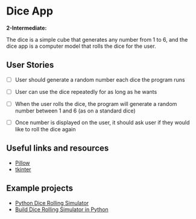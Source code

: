 # Dice App

**2-Intermediate:** 

The dice is a simple cube that generates any number from 1 to 6, and the dice app is a computer model that rolls the dice for the user. 

## User Stories

-   [ ] User should generate a random number each dice the program runs
-   [ ] User can use the dice repeatedly for as long as he wants
-   [ ] When the user rolls the dice, the program will generate a random number between 1 and 6 (as on a standard dice)
-   [ ] Once number is displayed on the user, it should ask user if they would like to roll the dice again


## Useful links and resources

- [Pillow](https://pillow.readthedocs.io/en/stable/)
- [tkinter](https://docs.python.org/3/library/tkinter.html)

## Example projects

- [Python Dice Rolling Simulator](https://data-flair.training/blogs/dice-rolling-simulator-python/)
- [Build Dice Rolling Simulator in Python](https://linuxhint.com/build-dice-rolling-simulator-python/)
